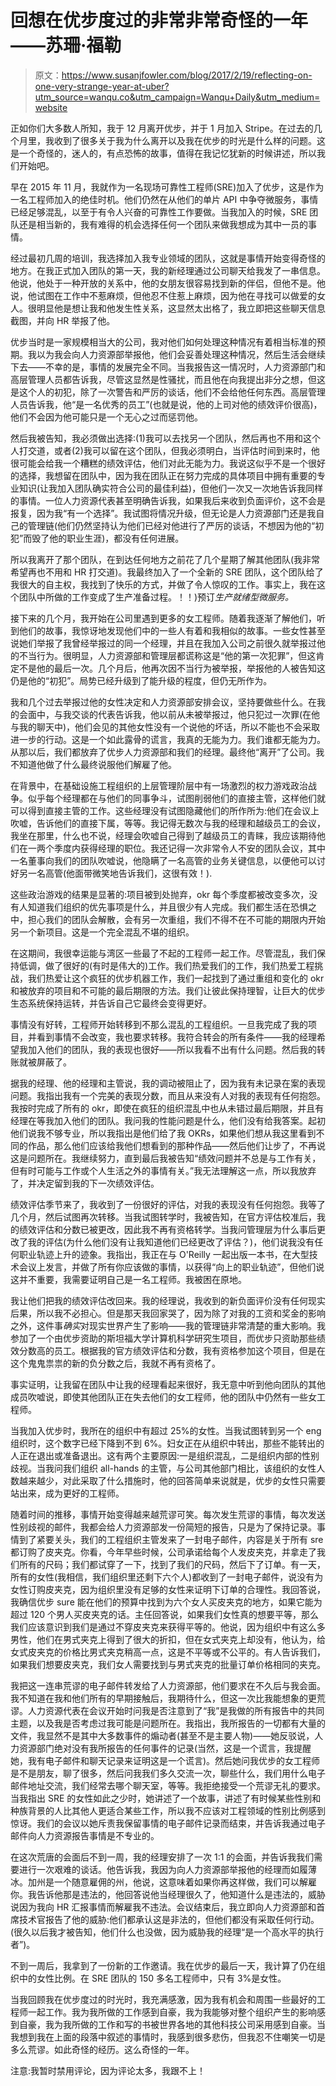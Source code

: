 # 回想在优步度过的非常非常奇怪的一年——苏珊·福勒

> 原文：<https://www.susanjfowler.com/blog/2017/2/19/reflecting-on-one-very-strange-year-at-uber?utm_source=wanqu.co&utm_campaign=Wanqu+Daily&utm_medium=website>

正如你们大多数人所知，我于 12 月离开优步，并于 1 月加入 Stripe。在过去的几个月里，我收到了很多关于我为什么离开以及我在优步的时光是什么样的问题。这是一个奇怪的，迷人的，有点恐怖的故事，值得在我记忆犹新的时候讲述，所以我们开始吧。

早在 2015 年 11 月，我就作为一名现场可靠性工程师(SRE)加入了优步，这是作为一名工程师加入的绝佳时机。他们仍然在从他们的单片 API 中争夺微服务，事情已经足够混乱，以至于有令人兴奋的可靠性工作要做。当我加入的时候，SRE 团队还是相当新的，我有难得的机会选择任何一个团队来做我想成为其中一员的事情。

经过最初几周的培训，我选择加入我专业领域的团队，这就是事情开始变得奇怪的地方。在我正式加入团队的第一天，我的新经理通过公司聊天给我发了一串信息。他说，他处于一种开放的关系中，他的女朋友很容易找到新的伴侣，但他不是。他说，他试图在工作中不惹麻烦，但他忍不住惹上麻烦，因为他在寻找可以做爱的女人。很明显他是想让我和他发生性关系，这显然太出格了，我立即把这些聊天信息截图，并向 HR 举报了他。

优步当时是一家规模相当大的公司，我对他们如何处理这种情况有着相当标准的预期。我以为我会向人力资源部举报他，他们会妥善处理这种情况，然后生活会继续下去——不幸的是，事情的发展完全不同。当我报告这一情况时，人力资源部门和高层管理人员都告诉我，尽管这显然是性骚扰，而且他在向我提出非分之想，但这是这个人的初犯，除了一次警告和严厉的谈话，他们不会给他任何东西。高层管理人员告诉我，他“是一名优秀的员工”(也就是说，他的上司对他的绩效评价很高)，他们不会因为他可能只是一个无心之过而惩罚他。

然后我被告知，我必须做出选择:(1)我可以去找另一个团队，然后再也不用和这个人打交道，或者(2)我可以留在这个团队，但我必须明白，当评估时间到来时，他很可能会给我一个糟糕的绩效评估，他们对此无能为力。我说这似乎不是一个很好的选择，我想留在团队中，因为我在团队正在努力完成的具体项目中拥有重要的专业知识(让我加入团队确实符合公司的最佳利益)，但他们一次又一次地告诉我同样的事情。一位人力资源代表甚至明确告诉我，如果我后来收到负面评价，这不会是报复，因为我“有一个选择”。我试图将情况升级，但无论是人力资源部门还是我自己的管理链(他们仍然坚持认为他们已经对他进行了严厉的谈话，不想因为他的“初犯”而毁了他的职业生涯)，都没有任何进展。

所以我离开了那个团队，在到达任何地方之前花了几个星期了解其他团队(我非常希望再也不用和 HR 打交道)。我最终加入了一个全新的 SRE 团队，这个团队给了我很大的自主权，我找到了快乐的方式，并做了令人惊叹的工作。事实上，我在这个团队中所做的工作变成了生产准备过程。！！)预订*生产就绪型微服务。*

接下来的几个月，我开始在公司里遇到更多的女工程师。随着我逐渐了解他们，听到他们的故事，我惊讶地发现他们中的一些人有着和我相似的故事。一些女性甚至说她们举报了我曾经举报过的同一个经理，并且在我加入公司之前很久就举报过他的不当行为。很明显，人力资源部和管理层都谎称这是“他的第一次犯罪”，但这肯定不是他的最后一次。几个月后，他再次因不当行为被举报，举报他的人被告知这仍是他的“初犯”。局势已经升级到了能升级的程度，但仍无所作为。

我和几个过去举报过他的女性决定和人力资源部安排会议，坚持要做些什么。在我的会面中，与我交谈的代表告诉我，他以前从未被举报过，他只犯过一次罪(在他与我的聊天中)，他们会见的其他女性没有一个说他的坏话，所以不能也不会采取进一步的行动。这是一个如此露骨的谎言，我真的无能为力。我们谁都无能为力。从那以后，我们都放弃了优步人力资源部和我们的经理。最终他“离开”了公司。我不知道他做了什么最终说服他们解雇了他。

在背景中，在基础设施工程组织的上层管理阶层中有一场激烈的权力游戏政治战争。似乎每个经理都在与他们的同事争斗，试图削弱他们的直接主管，这样他们就可以得到直接主管的工作。这些经理没有试图隐藏他们的所作所为:他们在会议上吹嘘，告诉他们的直接下属，等等。我记得无数次与我的经理和越级员工的会议，我坐在那里，什么也不说，经理会吹嘘自己得到了越级员工的青睐，我应该期待他们在一两个季度内获得经理的职位。我还记得一次非常令人不安的团队会议，其中一名董事向我们的团队吹嘘说，他隐瞒了一名高管的业务关键信息，以便他可以讨好另一名高管(他面带微笑地告诉我们，这很有效！).

这些政治游戏的结果是显著的:项目被到处抛弃，okr 每个季度都被改变多次，没有人知道我们组织的优先事项是什么，并且很少有人完成。我们都生活在恐惧之中，担心我们的团队会解散，会有另一次重组，我们不得不在不可能的期限内开始另一个新项目。这是一个完全混乱不堪的组织。

在这期间，我很幸运能与湾区一些最了不起的工程师一起工作。尽管混乱，我们保持低调，做了很好的(有时是伟大的)工作。我们热爱我们的工作，我们热爱工程挑战，我们热爱让这个疯狂的优步机器工作，我们一起找到了通过重组和变化的 okr 和被放弃的项目和不可能的最后期限的方法。我们让彼此保持理智，让巨大的优步生态系统保持运转，并告诉自己它最终会变得更好。

事情没有好转，工程师开始转移到不那么混乱的工程组织。一旦我完成了我的项目，并看到事情不会改变，我也要求转移。我符合转会的所有条件——我的经理希望我加入他们的团队，我的表现也很好——所以我看不出有什么问题。然后我的转账就被屏蔽了。

据我的经理、他的经理和主管说，我的调动被阻止了，因为我有未记录在案的表现问题。我指出我有一个完美的表现分数，而且从来没有人对我的表现有任何抱怨。我按时完成了所有的 okr，即使在疯狂的组织混乱中也从未错过最后期限，并且有经理在等我加入他们的团队。我问我的性能问题是什么，他们没有给我答案。起初他们说我不够专业，所以我指出是他们给了我 OKRs，如果他们想从我这里看到不同的作品，那么他们应该给我他们想看到的那种作品——然后他们让步了，不再说这是问题所在。我继续努力，直到最后我被告知“绩效问题并不总是与工作有关，但有时可能与工作或个人生活之外的事情有关。”我无法理解这一点，所以我放弃了，并决定留到我的下一次绩效评估。

绩效评估季节来了，我收到了一份很好的评估，对我的表现没有任何抱怨。我等了几个月，然后试图再次转移。当我试图转学时，我被告知，在官方评估校准后，我的绩效评估和分数已被更改，因此我不再有资格转学。当我问管理层为什么事后更改了我的评估(为什么他们没有让我知道他们已经更改了评估？)，他们说我没有任何职业轨迹上升的迹象。我指出，我正在与 O'Reilly 一起出版一本书，在大型技术会议上发言，并做了所有你应该做的事情，以获得“向上的职业轨迹”，但他们说这并不重要，我需要证明自己是一名工程师。我被困在原地。

我让他们把我的绩效评估改回来。我的经理说，我收到的新负面评价没有任何现实后果，所以我不必担心。但是那天我回家哭了，因为除了对我的工资和奖金的影响之外，这件事*确实*对现实世界产生了影响——我的管理链非常清楚的重大影响。我参加了一个由优步资助的斯坦福大学计算机科学研究生项目，而优步只资助那些绩效分数高的员工。根据我的官方绩效评估和分数，我有资格参加这个项目，但是在这个鬼鬼祟祟的新的负分数之后，我就不再有资格了。

事实证明，让我留在团队中让我的经理看起来很好，我无意中听到他向团队的其他成员吹嘘说，即使其他团队正在失去他们的女工程师，他的团队中仍然有一些女工程师。

当我加入优步时，我所在的组织中有超过 25%的女性。当我试图转到另一个 eng 组织时，这个数字已经下降到不到 6%。妇女正在从组织中转出，那些不能转出的人正在退出或准备退出。这有两个主要原因:一是组织混乱，二是组织内部的性别歧视。当我问我们组织 all-hands 的主管，与公司其他部门相比，该组织的女性人数越来越少，对此采取了什么措施时，他的回答简单来说就是，优步的女性只需要站出来，成为更好的工程师。

随着时间的推移，事情开始变得越来越荒谬可笑。每次发生荒谬的事情，每次发送性别歧视的邮件，我都会给人力资源部发一份简短的报告，只是为了保持记录。事情到了紧要关头，我们的工程组织主管发来了一封电子邮件，内容是关于所有 sre 都订购了皮夹克。你看，今年早些时候，公司承诺给每个人发皮夹克，并拿走了我们所有的尺码；我们都试穿了一下，找到了我们的尺码，然后下了订单。有一天，所有的女性(我相信，我们组织里还剩下六个人)都收到了一封电子邮件，说没有为女性订购皮夹克，因为组织里没有足够的女性来证明下订单的合理性。我回答说，我确信优步 sure 能在他们的预算中找到为六个女人买皮夹克的地方，如果它能为超过 120 个男人买皮夹克的话。主任回答说，如果我们女性真的想要平等，那么我们应该意识到我们是通过不穿皮夹克来获得平等的。他说，因为组织中有这么多男性，他们在男式夹克上得到了很大的折扣，但在女式夹克上却没有，他认为，给女式皮夹克的价格比男式夹克稍高一点，这是不平等或不公平的。有人告诉我们，如果我们想要皮夹克，我们女人需要找到与男式夹克的批量订单价格相同的夹克。

我把这一连串荒谬的电子邮件转发给了人力资源部，他们要求在不久后与我会面。我不知道在我和他们所有的早期接触后，我期待什么，但这一次比我能想象的更荒谬。人力资源代表在会议开始时问我是否注意到了“我”是我做的所有报告中的共同主题，以及我是否考虑过我可能是问题所在。我指出，我所报告的一切都有大量的文件，我显然不是其中大多数事件的煽动者(甚至不是主要人物)——她反驳说，人力资源部门绝对没有我所报告的任何事件的记录(当然，这是一个谎言，我提醒她，我有电子邮件和聊天记录来证明这是一个谎言)。然后她问我优步的女工程师是不是朋友，聊了很多，然后问我我们多久交流一次，聊些什么，我们用什么电子邮件地址交流，我们经常去哪个聊天室，等等。我拒绝接受一个荒谬无礼的要求。当我指出 SRE 的女性如此之少时，她讲述了一个故事，讲述了有时候某些性别和种族背景的人比其他人更适合某些工作，所以我不应该对工程领域的性别比例感到惊讶。我们的会议以她斥责我保留事情的电子邮件记录而结束，并告诉我通过电子邮件向人力资源报告事情是不专业的。

在这次荒唐的会面后不到一周，我的经理安排了一次 1:1 的会面，并告诉我我们需要进行一次艰难的谈话。他告诉我，我因为向人力资源部举报他的经理而如履薄冰。加州是一个随意雇佣的州，他说，这意味着如果你再这样做，我们可以解雇你。我告诉他那是违法的，他回答说他当经理很久了，他知道什么是违法的，威胁说因为我向 HR 汇报事情而解雇我不违法。会议结束后，我立即向人力资源部和首席技术官报告了他的威胁:他们都承认这是非法的，但他们都没有采取任何行动。(很久以后我才被告知，他们什么也没做，因为威胁我的经理“是一个高水平的执行者”)。

不到一周后，我拿到了一份新的工作邀请。我在优步的最后一天，我计算了仍在组织中的女性比例。在 SRE 团队的 150 多名工程师中，只有 3%是女性。

当我回顾我在优步度过的时光时，我充满感激，因为我有机会和周围一些最好的工程师一起工作。我为我所做的工作感到自豪，我为我能够对整个组织产生的影响感到自豪，我为我所做的工作和写的书被世界各地的其他科技公司采用感到自豪。当我想到我在上面的段落中叙述的事情时，我感到很多悲伤，但我忍不住嘲笑一切是多么荒谬。如此奇怪的经历。这么奇怪的一年。

注意:我暂时禁用评论，因为评论太多，我跟不上！